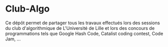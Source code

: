 # Club-Algo

Ce dépôt permet de partager tous les travaux effectués lors des sessions du club d'algorithmique de L'Université de Lille
et lors des concours de programmations tels que Google Hash Code, Catalist coding contest, Code Jam, ...
